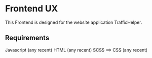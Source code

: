 # Frontend UX

This Frontend is designed for the website application TrafficHelper.

## Requirements

Javascript (any recent)
HTML (any recent)
SCSS ==> CSS (any recent)

